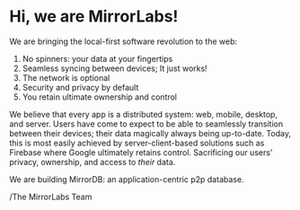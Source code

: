 # Hi, we are MirrorLabs!

We are bringing the local-first software revolution to the web:

1. No spinners: your data at your fingertips
2. Seamless syncing between devices; It just works!
3. The network is optional
4. Security and privacy by default
5. You retain ultimate ownership and control

We believe that every app is a distributed system: web, mobile, desktop, and server.
Users have come to expect to be able to seamlessly transition between their devices;
their data magically always being up-to-date. Today, this is most easily achieved by server-client-based solutions such as Firebase where Google ultimately retains control.
Sacrificing our users' privacy, ownership, and access to _their_ data.

We are building MirrorDB: an application-centric p2p database.

/The MirrorLabs Team
